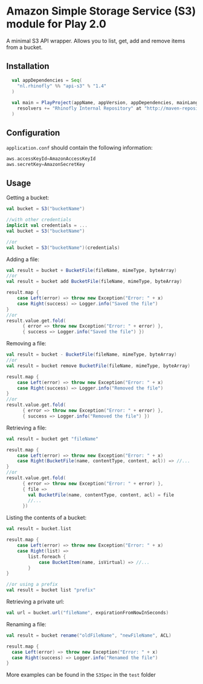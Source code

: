 Amazon Simple Storage Service (S3) module for Play 2.0
=====================================================

A minimal S3 API wrapper. Allows you to list, get, add and remove items from a bucket.


Installation
------------

``` scala
  val appDependencies = Seq(
    "nl.rhinofly" %% "api-s3" % "1.4"
  )
  
  val main = PlayProject(appName, appVersion, appDependencies, mainLang = SCALA).settings(
    resolvers += "Rhinofly Internal Repository" at "http://maven-repository.rhinofly.net:8081/artifactory/libs-release-local"
  )
```

Configuration
-------------

`application.conf` should contain the following information:

``` scala
aws.accessKeyId=AmazonAccessKeyId
aws.secretKey=AmazonSecretKey
```

Usage
-----

Getting a bucket:

``` scala
val bucket = S3("bucketName")

//with other credentials
implicit val credentials = ...
val bucket = S3("bucketName")

//or
val bucket = S3("bucketName")(credentials)
```

Adding a file:

``` scala
val result = bucket + BucketFile(fileName, mimeType, byteArray)
//or
val result = bucket add BucketFile(fileName, mimeType, byteArray)

result.map { 
	case Left(error) => throw new Exception("Error: " + x)
	case Right(success) => Logger.info("Saved the file")
}
//or
result.value.get.fold(
      { error => throw new Exception("Error: " + error) },
      { success => Logger.info("Saved the file") })
```      

Removing a file:

``` scala
val result = bucket - BucketFile(fileName, mimeType, byteArray)
//or
val result = bucket remove BucketFile(fileName, mimeType, byteArray)

result.map { 
	case Left(error) => throw new Exception("Error: " + x)
	case Right(success) => Logger.info("Removed the file")
}
//or
result.value.get.fold(
      { error => throw new Exception("Error: " + error) },
      { success => Logger.info("Removed the file") })
``` 

Retrieving a file:

``` scala
val result = bucket get "fileName"

result.map { 
	case Left(error) => throw new Exception("Error: " + x)
	case Right(BucketFile(name, contentType, content, acl)) => //...
}
//or
result.value.get.fold(
      { error => throw new Exception("Error: " + error) },
      { file => 
      	val BucketFile(name, contentType, content, acl) = file
      	//...
      })
``` 

Listing the contents of a bucket:

``` scala
val result = bucket.list

result.map {
	case Left(error) => throw new Exception("Error: " + x)
	case Right(list) => 
		list.foreach {
	   		case BucketItem(name, isVirtual) => //...
		}
}

//or using a prefix
val result = bucket list "prefix"
```

Retrieving a private url:

``` scala
val url = bucket.url("fileName", expirationFromNowInSeconds)
```

Renaming a file:

``` scala
val result = bucket rename("oldFileName", "newFileName", ACL)

result.map { 
  case Left(error) => throw new Exception("Error: " + x)
  case Right(success) => Logger.info("Renamed the file")
}
```

More examples can be found in the `S3Spec` in the `test` folder
